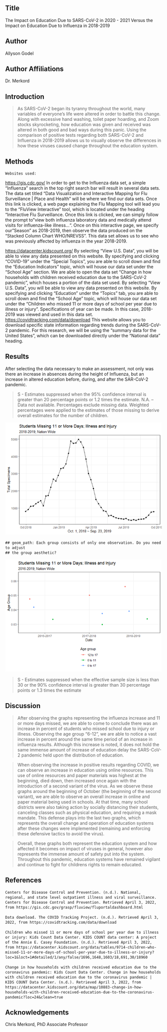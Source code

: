 
## Title

The Impact on Education Due to SARS-CoV-2 in 2020 - 2021 Versus the
Impact on Education Due to Influenza in 2018-2019

## Author

Allyson Godel

## Author Affiliations

Dr. Merkord

## Introduction

> As SARS-CoV-2 began its tyranny throughout the world, many variables
> of everyone’s life were altered in order to battle this change. Along
> with excessive hand washing, toilet paper hoarding, and Zoom stocks
> skyrocketing, how education was given and received was altered in both
> good and bad ways during this panic. Using the comparison of positive
> tests regarding both SARS-CoV-2 and Influenza in 2018-2019 allows us
> to visually observe the differences in how these viruses caused change
> throughout the education system.

## Methods

    Websites used:

<https://gis.cdc.gov/> In order to get to the Influenza data set, a
simple “Influenza” search in the top right search bar will result in
several data sets. The data set titled “Data Visualization and
Interactive Mapping for Flu Surveillance \| Place and Health” will be
where we find our data sets. Once this link is clicked, a web page
explaining the Flu Mapping tool will lead you to the “FluView
Interactive” tool, which is located under the heading “Interactive Flu
Surveillance. Once this link is clicked, we can simply follow the prompt
to”view both influenza laboratory data and medically attend visits for
influenza-like illness…“. Once on this interactive page, we specify
our”Season” as 2018-2019, then observe the data produced on the “Stacked
Column Chart WHO/NREVSS”. This data set allows us to see who was
previously affected by influenza in the year 2018-2019.

<https://datacenter.kidscount.org/> By selecting “View U.S. Data”, you
will be able to view any data presented on this website. By specifying
and clicking “COVID-19” under the “Special Topics”, you are able to
scroll down and find the “Education Indicators” topic, which will house
our data set under the “School Age” section. We are able to open the
data set “Change in how households with children received education due
to the SARS-CoV-2 pandemic”, which houses a portion of the data set
used. By selecting “View U.S. Data”, you will be able to view any data
presented on this website. By specifying and clicking “Education” under
the “Topics” tab, you are able to scroll down and find the “School Age”
topic, which will house our data set under the “Children who missed 11
or more days of school per year due to illness or injury”.
Specifications of year can be made. In this case, 2018-2019 was viewed
and used in this data set. <https://covidtracking.com/data/download>
This website allows you to download specific state information regarding
trends during the SARS-CoV-2 pandemic. For this research, we will be
using the “summary data for the United States”, which can be downloaded
directly under the “National data” heading.

## Results

After selecting the data necessary to make an assessment, not only was
there an increase in absences during the height of Influenza, but an
increase in altered education before, during, and after the SAR-CoV-2
pandemic.

> S - Estimates suppressed when the 95% confidence interval is greater
> than 20 percentage points or 1.2 times the estimate. N.A. – Data not
> available. Percentages exclude missing data. Weighted percentages were
> applied to the estimates of those missing to derive overall estimates
> for the number of children.

![](Poster_files/figure-gfm/unnamed-chunk-1-1.png)<!-- -->

    ## geom_path: Each group consists of only one observation. Do you need to adjust
    ## the group aesthetic?

![](Poster_files/figure-gfm/unnamed-chunk-2-1.png)<!-- -->

> S - Estimates suppressed when the effective sample size is less than
> 30 or the 90% confidence interval is greater than 30 percentage points
> or 1.3 times the estimate

## Discussion

> After observing the graphs representing the influenza increase and 11
> or more days missed, we are able to come to conclude there was an
> increase in percent of students who missed school due to injury or
> illness. Observing the age group “6-12”, we are able to notice a vast
> increase in percent around the same time period of an increase in
> influenza results. Although this increase is noted, it does not hold
> the same immense amount of increase of education delay the SARS-CoV-2
> pandemic held upon the distribution of education.

> When observing the increase in positive results regarding COVID, we
> can observe an increase in education using online resources. This use
> of online resources and paper materials was highest at the beginning,
> died down, then increased once again with the introduction of a second
> variant of the virus. As we observe these graphs around the beginning
> of October (the beginning of the second variant), we are able to
> observe an overall increase in online and paper material being used in
> schools. At that time, many school districts were also taking action
> by socially distancing their students, canceling classes such as
> physical education, and requiring a mask mandate. This defense plays
> into the last two graphs, which represents the overall change and
> operation of education systems after these changes were implemented
> (remaining and enforcing these defensive tactics to avoid the virus).

> Overall, these graphs both represent the education system and how
> affected it becomes on impact of viruses in general, however also
> represents the immense amount of safety put into the system.
> Throughout this pandemic, education systems have remained vigilant and
> continue to fight for childrens rights to remain educated.

## References

    Centers for Disease Control and Prevention. (n.d.). National, regional, and state level outpatient illness and viral surveillance. Centers for Disease Control and Prevention. Retrieved April 3, 2022, from https://gis.cdc.gov/grasp/fluview/fluportaldashboard.html 

    Data download. The COVID Tracking Project. (n.d.). Retrieved April 3, 2022, from https://covidtracking.com/data/download 

    Children who missed 11 or more days of school per year due to illness or injury: Kids Count Data Center. KIDS COUNT data center: A project of the Annie E. Casey Foundation. (n.d.). Retrieved April 3, 2022, from https://datacenter.kidscount.org/data/tables/9714-children-who-missed-11-or-more-days-of-school-per-year-due-to-illness-or-injury?loc=1&loct=1#detailed/1/any/false/1696,1648,1603/18,691,30/18960 

    Change in how households with children received education due to the coronavirus pandemic: Kids Count Data Center. Change in how households with children received education due to the coronavirus pandemic | KIDS COUNT Data Center. (n.d.). Retrieved April 3, 2022, from https://datacenter.kidscount.org/data/map/10883-change-in-how-households-with-children-received-education-due-to-the-coronavirus-pandemic?loc=24&clean=true

## Acknowledgements

Chris Merkord, PhD Associate Professor
